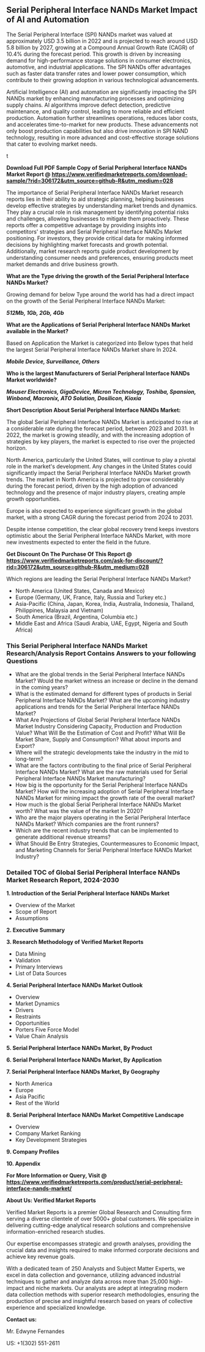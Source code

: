 <h2>Serial Peripheral Interface NANDs Market Impact of AI and Automation</h2><p>The Serial Peripheral Interface (SPI) NANDs market was valued at approximately USD 3.5 billion in 2022 and is projected to reach around USD 5.8 billion by 2027, growing at a Compound Annual Growth Rate (CAGR) of 10.4% during the forecast period. This growth is driven by increasing demand for high-performance storage solutions in consumer electronics, automotive, and industrial applications. The SPI NANDs offer advantages such as faster data transfer rates and lower power consumption, which contribute to their growing adoption in various technological advancements.</p><p>Artificial Intelligence (AI) and automation are significantly impacting the SPI NANDs market by enhancing manufacturing processes and optimizing supply chains. AI algorithms improve defect detection, predictive maintenance, and quality control, leading to more reliable and efficient production. Automation further streamlines operations, reduces labor costs, and accelerates time-to-market for new products. These advancements not only boost production capabilities but also drive innovation in SPI NAND technology, resulting in more advanced and cost-effective storage solutions that cater to evolving market needs.</p>t</p><p id="" class=""><strong>Download Full PDF Sample Copy of Serial Peripheral Interface NANDs Market Report @ <a href="https://www.verifiedmarketreports.com/download-sample/?rid=306172&utm_source=github-R&utm_medium=028" target="_blank">https://www.verifiedmarketreports.com/download-sample/?rid=306172&utm_source=github-R&utm_medium=028</a></strong></p><p>The importance of&nbsp;Serial Peripheral Interface NANDs Market research reports lies in their ability to aid strategic planning, helping businesses develop effective strategies by understanding market trends and dynamics. They play a crucial role in risk management by identifying potential risks and challenges, allowing businesses to mitigate them proactively. These reports offer a competitive advantage by providing insights into competitors' strategies and Serial Peripheral Interface NANDs Market positioning. For investors, they provide critical data for making informed decisions by highlighting market forecasts and growth potential. Additionally, market research reports guide product development by understanding consumer needs and preferences, ensuring products meet market demands and drive business growth.</p><p><strong>What are the&nbsp;Type driving the growth of the Serial Peripheral Interface NANDs Market?</strong></p><p id="" class="">Growing demand for below Type around the world has had a direct impact on the growth of the Serial Peripheral Interface NANDs Market:</p><em><strong>512Mb, 1Gb, 2Gb, 4Gb</strong></em></p><strong>What are the&nbsp;Applications&nbsp;of Serial Peripheral Interface NANDs Market available in the Market?</strong></p><p id="" class="">Based on Application the Market is categorized into Below types that held the largest Serial Peripheral Interface NANDs Market share In 2024.</p><em><strong>Mobile Device, Surveillance, Others</strong></em></p><strong>Who is the largest Manufacturers of Serial Peripheral Interface NANDs Market worldwide?</strong></p><p><em><strong>Mouser Electronics, GigaDevice, Micron Technology, Toshiba, Spansion, Winbond, Macronix, ATO Solution, Dosilicon, Kioxia</strong></em></p><p id="" class=""><strong>Short Description About Serial Peripheral Interface NANDs Market:</strong></p><p>The global Serial Peripheral Interface NANDs Market is anticipated to rise at a considerable rate during the forecast period, between 2023 and 2031. In 2022, the market is growing steadily, and with the increasing adoption of strategies by key players, the market is expected to rise over the projected horizon.</p><p>North America, particularly the United States, will continue to play a pivotal role in the market's development. Any changes in the United States could significantly impact the Serial Peripheral Interface NANDs Market growth trends. The market in North America is projected to grow considerably during the forecast period, driven by the high adoption of advanced technology and the presence of major industry players, creating ample growth opportunities.</p><p>Europe is also expected to experience significant growth in the global market, with a strong CAGR during the forecast period from 2024 to 2031.</p><p>Despite intense competition, the clear global recovery trend keeps investors optimistic about the Serial Peripheral Interface NANDs Market, with more new investments expected to enter the field in the future.</p><p id="" class=""><strong>Get Discount On The Purchase Of This Report @ <a href="https://www.verifiedmarketreports.com/ask-for-discount/?rid=306172&utm_source=github-R&utm_medium=028" target="_blank">https://www.verifiedmarketreports.com/ask-for-discount/?rid=306172&utm_source=github-R&utm_medium=028</a></strong></p>Which regions are leading the Serial Peripheral Interface NANDs Market?</p><ul><li>North America (United States, Canada and Mexico)</li><li>Europe (Germany, UK, France, Italy, Russia and Turkey etc.)</li><li>Asia-Pacific (China, Japan, Korea, India, Australia, Indonesia, Thailand, Philippines, Malaysia and Vietnam)</li><li>South America (Brazil, Argentina, Columbia etc.)</li><li>Middle East and Africa (Saudi Arabia, UAE, Egypt, Nigeria and South Africa)</li></ul><h3 id="" class="">This Serial Peripheral Interface NANDs Market Research/Analysis Report Contains Answers to your following Questions</h3><ul><li>What are the global trends in the Serial Peripheral Interface NANDs Market? Would the market witness an increase or decline in the demand in the coming years?</li><li>What is the estimated demand for different types of products in Serial Peripheral Interface NANDs Market? What are the upcoming industry applications and trends for the Serial Peripheral Interface NANDs Market?</li><li>What Are Projections of Global Serial Peripheral Interface NANDs Market Industry Considering Capacity, Production and Production Value? What Will Be the Estimation of Cost and Profit? What Will Be Market Share, Supply and Consumption? What about imports and Export?</li><li>Where will the strategic developments take the industry in the mid to long-term?</li><li>What are the factors contributing to the final price of Serial Peripheral Interface NANDs Market? What are the raw materials used for Serial Peripheral Interface NANDs Market manufacturing?</li><li>How big is the opportunity for the Serial Peripheral Interface NANDs Market? How will the increasing adoption of Serial Peripheral Interface NANDs Market for mining impact the growth rate of the overall market?</li><li>How much is the global Serial Peripheral Interface NANDs Market worth? What was the value of the market In 2020?</li><li>Who are the major players operating in the Serial Peripheral Interface NANDs Market? Which companies are the front runners?</li><li>Which are the recent industry trends that can be implemented to generate additional revenue streams?</li><li>What Should Be Entry Strategies, Countermeasures to Economic Impact, and Marketing Channels for Serial Peripheral Interface NANDs Market Industry?</li></ul><h3 id="" class="">Detailed TOC of Global Serial Peripheral Interface NANDs Market Research Report, 2024-2030</h3><p id="" class=""><strong>1. Introduction of the Serial Peripheral Interface NANDs Market</strong></p><ul><li>Overview of the Market</li><li>Scope of Report</li><li>Assumptions</li></ul><p id="" class=""><strong>2. Executive Summary</strong></p><p id="" class=""><strong>3. Research Methodology of Verified Market Reports</strong></p><ul><li>Data Mining</li><li>Validation</li><li>Primary Interviews</li><li>List of Data Sources</li></ul><p id="" class=""><strong>4. Serial Peripheral Interface NANDs Market Outlook</strong></p><ul><li>Overview</li><li>Market Dynamics</li><li>Drivers</li><li>Restraints</li><li>Opportunities</li><li>Porters Five Force Model</li><li>Value Chain Analysis</li></ul><p id="" class=""><strong>5. Serial Peripheral Interface NANDs Market, By Product</strong></p><p id="" class=""><strong>6. Serial Peripheral Interface NANDs Market, By Application</strong></p><p id="" class=""><strong>7. Serial Peripheral Interface NANDs Market, By Geography</strong></p><ul><li>North America</li><li>Europe</li><li>Asia Pacific</li><li>Rest of the World</li></ul><p id="" class=""><strong>8. Serial Peripheral Interface NANDs Market Competitive Landscape</strong></p><ul><li>Overview</li><li>Company Market Ranking</li><li>Key Development Strategies</li></ul><p id="" class=""><strong>9. Company Profiles</strong></p><p id="" class=""><strong>10. Appendix</strong></p><p id="" class=""><strong>For More Information or Query, Visit @ <a href="https://www.verifiedmarketreports.com/product/serial-peripheral-interface-nands-market/" target="_blank">https://www.verifiedmarketreports.com/product/serial-peripheral-interface-nands-market/</a></strong></p><p id="" class=""><strong>About Us: Verified Market Reports</strong></p><p id="" class="">Verified Market Reports is a premier Global Research and Consulting firm serving a diverse clientele of over 5000+ global customers. We specialize in delivering cutting-edge analytical research solutions and comprehensive information-enriched research studies.</p><p id="" class="">Our expertise encompasses strategic and growth analyses, providing the crucial data and insights required to make informed corporate decisions and achieve key revenue goals.</p><p id="" class="">With a dedicated team of 250 Analysts and Subject Matter Experts, we excel in data collection and governance, utilizing advanced industrial techniques to gather and analyze data across more than 25,000 high-impact and niche markets. Our analysts are adept at integrating modern data collection methods with superior research methodologies, ensuring the production of precise and insightful research based on years of collective experience and specialized knowledge.</p><p id="" class=""><strong>Contact us:</strong></p><p id="" class="">Mr. Edwyne Fernandes</p><p id="" class="">US: +1(302) 551-2611</p>